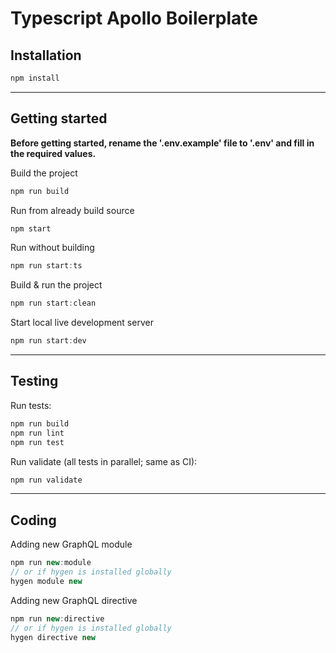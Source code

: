 # Typescript Apollo Boilerplate

## Installation

```javascript
npm install
```

---

## Getting started

**Before getting started, rename the '.env.example' file to '.env' and fill in the required values.**

Build the project

```javascript
npm run build
```

Run from already build source

```javascript
npm start
```

Run without building

```javascript
npm run start:ts
```

Build & run the project

```javascript
npm run start:clean
```

Start local live development server

```javascript
npm run start:dev
```

---

## Testing

Run tests:

```javascript
npm run build
npm run lint
npm run test
```

Run validate (all tests in parallel; same as CI):

```javascript
npm run validate
```

---

## Coding

Adding new GraphQL module

```javascript
npm run new:module
// or if hygen is installed globally
hygen module new
```

Adding new GraphQL directive

```javascript
npm run new:directive
// or if hygen is installed globally
hygen directive new
```